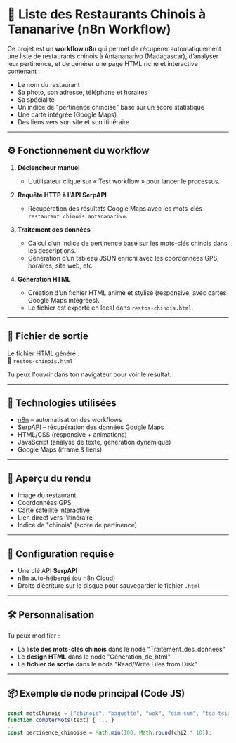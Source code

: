 # 🍜 Liste des Restaurants Chinois à Tananarive (n8n Workflow)

Ce projet est un **workflow n8n** qui permet de récupérer automatiquement une liste de restaurants chinois à Antananarivo (Madagascar), d’analyser leur pertinence, et de générer une page HTML riche et interactive contenant :

- Le nom du restaurant
- Sa photo, son adresse, téléphone et horaires
- Sa spécialité
- Un indice de "pertinence chinoise" basé sur un score statistique
- Une carte intégrée (Google Maps)
- Des liens vers son site et son itinéraire

---

## ⚙️ Fonctionnement du workflow

1. **Déclencheur manuel**
   - L'utilisateur clique sur « Test workflow » pour lancer le processus.

2. **Requête HTTP à l'API SerpAPI**
   - Récupération des résultats Google Maps avec les mots-clés `restaurant chinois antananarivo`.

3. **Traitement des données**
   - Calcul d’un indice de pertinence basé sur les mots-clés chinois dans les descriptions.
   - Génération d’un tableau JSON enrichi avec les coordonnées GPS, horaires, site web, etc.

4. **Génération HTML**
   - Création d’un fichier HTML animé et stylisé (responsive, avec cartes Google Maps intégrées).
   - Le fichier est exporté en local dans `restos-chinois.html`.

---

## 📁 Fichier de sortie

Le fichier HTML généré :  
📄 `restos-chinois.html`

Tu peux l'ouvrir dans ton navigateur pour voir le résultat.

---

## 🧪 Technologies utilisées

- [n8n](https://n8n.io) – automatisation des workflows
- [SerpAPI](https://serpapi.com/) – récupération des données Google Maps
- HTML/CSS (responsive + animations)
- JavaScript (analyse de texte, génération dynamique)
- Google Maps (iframe & liens)

---

## 📸 Aperçu du rendu

- Image du restaurant
- Coordonnées GPS
- Carte satellite interactive
- Lien direct vers l’itinéraire
- Indice de "chinois" (score de pertinence)

---

## 🔐 Configuration requise

- Une clé API **SerpAPI**
- n8n auto-hébergé (ou n8n Cloud)
- Droits d’écriture sur le disque pour sauvegarder le fichier `.html`

---

## 🛠 Personnalisation

Tu peux modifier :

- La **liste des mots-clés chinois** dans le node "Traitement_des_données"
- Le **design HTML** dans le node "Génération_de_html"
- Le **fichier de sortie** dans le node "Read/Write Files from Disk"

---

## 📦 Exemple de node principal (Code JS)

```javascript
const motsChinois = ["chinois", "baguette", "wok", "dim sum", "tsa-tsiou", ...];
function compterMots(text) { ... }
...
const pertinence_chinoise = Math.min(100, Math.round(chi2 * 10));
